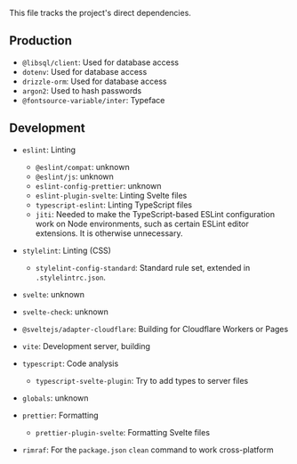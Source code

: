 This file tracks the project's direct dependencies.

## Production

- `@libsql/client`: Used for database access
- `dotenv`: Used for database access
- `drizzle-orm`: Used for database access
- `argon2`: Used to hash passwords
- `@fontsource-variable/inter`: Typeface

## Development

- `eslint`: Linting

  - `@eslint/compat`: unknown
  - `@eslint/js`: unknown
  - `eslint-config-prettier`: unknown
  - `eslint-plugin-svelte`: Linting Svelte files
  - `typescript-eslint`: Linting TypeScript files
  - `jiti`: Needed to make the TypeScript-based ESLint configuration work on
    Node environments, such as certain ESLint editor extensions. It is otherwise
    unnecessary.

- `stylelint`: Linting (CSS)

  - `stylelint-config-standard`: Standard rule set, extended in
    `.stylelintrc.json`.

- `svelte`: unknown
- `svelte-check`: unknown
- `@sveltejs/adapter-cloudflare`: Building for Cloudflare Workers or Pages
- `vite`: Development server, building

- `typescript`: Code analysis
  - `typescript-svelte-plugin`: Try to add types to server files
- `globals`: unknown
- `prettier`: Formatting
  - `prettier-plugin-svelte`: Formatting Svelte files
- `rimraf`: For the `package.json` `clean` command to work cross-platform
